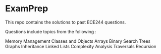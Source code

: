 # ExamPrep

This repo contains the solutions to past ECE244 questions. 

Questions include topics from the following : 

  Memory Management
  Classes and Objects 
  Arrays
  Binary Search Trees
  Graphs
  Inheritance 
  Linked Lists 
  Complexity Analysis 
  Traversals 
  Recursion 
